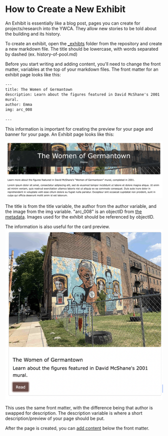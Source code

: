 # How to Create a New Exhibit 

An Exhibit is essentially like a blog post, pages you can create for projects/research into the YWCA. They allow new stories to be told about the building and its history. 

To create an exhibit, open the [_exhibts](../_exhibits/) folder from the repository and create a new markdown file. The title should be lowercase, with words separated by dashed (ex. history-of-pool.md)

Before you start writing and adding content, you'll need to change the front matter, variables at the top of your markdown files. The front matter for an exhibit page looks like this: 

```
---
title: The Women of Germantown
description: Learn about the figures featured in David McShane's 2001 mural.
author: Emma
img: arc_008

---

```

This information is important for creating the preview for your page and banner for your page. An Exhibit page looks like this: 

![a screenshot of the exhibit page. The title and author have a background image, the YWCA mural](screenshots/exhibit-1.png)

The title is from the title variable, the author from the author variable, and the image from the img variable. "arc_008" is an objectID from [the metadata](metadata-docs.md). Images used for the exhibit should be referenced by objectID.

The information is also useful for the card preview. 
![a screenshot of the preview box for an exhibit page, with a picture, title, description, and read button](screenshots/exhibit-2.png)


This uses the same front matter, with the difference being that author is swapped for description. The description variable is where a short description/preview of your page should be put. 

After the page is created, you can [add content](adding-content.md) below the front matter. 

